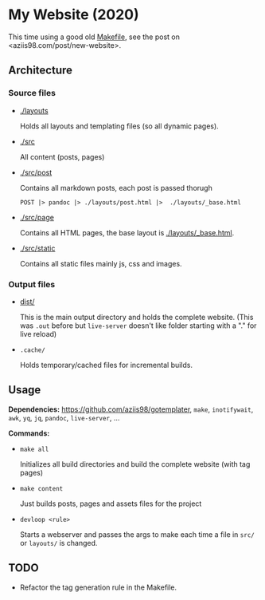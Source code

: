 # My Website (2020)

This time using a good old [Makefile](./Makefile), see the post on <aziis98.com/post/new-website>.

## Architecture

### Source files

- [./layouts](./layouts)

    Holds all layouts and templating files (so all dynamic pages).

- [./src](./src)

    All content (posts, pages)

- [./src/post](./src/post)

    Contains all markdown posts, each post is passed thorugh

    ```
    POST |> pandoc |> ./layouts/post.html |>  ./layouts/_base.html
    ```

- [./src/page](./src/page)

    Contains all HTML pages, the base layout is [./layouts/_base.html](./layouts/_base.html).

- [./src/static](./src/static)

    Contains all static files mainly js, css and images.

### Output files

- [dist/](dist/)

    This is the main output directory and holds the complete website. (This was `.out` before but `live-server` doesn't like folder starting with a "." for live reload)

- `.cache/`

    Holds temporary/cached files for incremental builds. 

## Usage

**Dependencies:** <https://github.com/aziis98/gotemplater>, `make`, `inotifywait`, `awk`, `yq`, `jq`, `pandoc`, `live-server`, ...

**Commands:**

- `make all`

    Initializes all build directories and build the complete website (with tag pages)

- `make content`

    Just builds posts, pages and assets files for the project

- `devloop <rule>`

    Starts a webserver and passes the args to make each time a file in `src/` or `layouts/` is changed.

## TODO

- Refactor the tag generation rule in the Makefile.